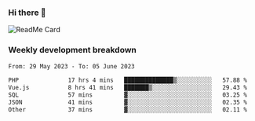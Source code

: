 ### Hi there 👋

<!--
**itzcy/itzcy** is a ✨ _special_ ✨ repository because its `README.md` (this file) appears on your GitHub profile.

Here are some ideas to get you started:

- 🔭 I’m currently working on ...
- 🌱 I’m currently learning ...
- 👯 I’m looking to collaborate on ...
- 🤔 I’m looking for help with ...
- 💬 Ask me about ...
- 📫 How to reach me: ...
- 😄 Pronouns: ...
- ⚡ Fun fact: ...
-->
![ReadMe Card](https://github-readme-stats.vercel.app/api?username=itzcy&show_icons=true&title_color=2d3198&icon_color=797cb8&text_color=24292e&bg_color=f6f8fa)

### Weekly development breakdown
<!--START_SECTION:waka-->

```txt
From: 29 May 2023 - To: 05 June 2023

PHP              17 hrs 4 mins   ██████████████▒░░░░░░░░░░   57.88 %
Vue.js           8 hrs 41 mins   ███████▒░░░░░░░░░░░░░░░░░   29.43 %
SQL              57 mins         ▓░░░░░░░░░░░░░░░░░░░░░░░░   03.25 %
JSON             41 mins         ▓░░░░░░░░░░░░░░░░░░░░░░░░   02.35 %
Other            37 mins         ▓░░░░░░░░░░░░░░░░░░░░░░░░   02.11 %
```

<!--END_SECTION:waka-->
